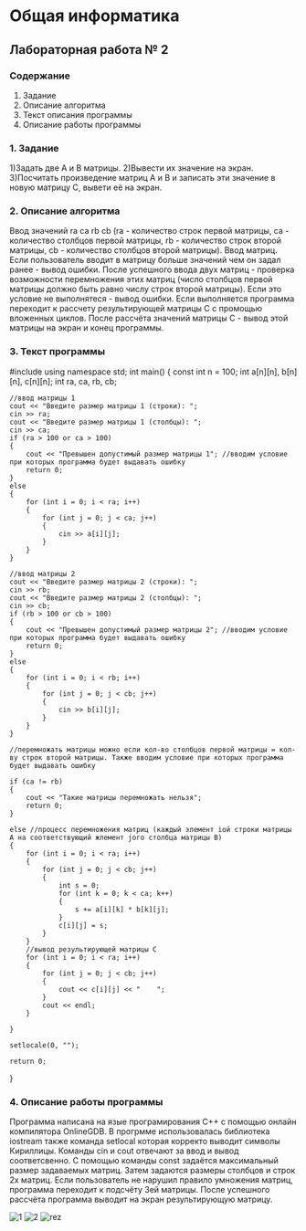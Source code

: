 # Общая информатика

## Лабораторная работа № 2

### Содержание

1. Задание
2. Описание алгоритма
3. Текст описания программы
4. Описание работы программы

### 1. Задание

1)Задать две А и B матрицы.
2)Вывести их значение на экран.
3)Посчитать произведение матриц A и B и записать эти значение в новую матрицу С, вывети её на экран.

### 2. Описание алгоритма

Ввод значений ra ca rb cb (ra - количество строк первой матрицы, ca - количество столбцов первой матрицы,
rb - количество строк второй матрицы, cb - количество столбцов второй матрицы). Ввод матриц. Если пользователь вводит в матрицу больше значений чем он задал ранее - вывод ошибки. После успешного ввода двух матриц - проверка возможности перемножения этих матриц (число столбцов первой матрицы должно быть равно числу строк второй матрицы). Если это условие не выполнятеся - вывод ошибки. Если выполняется программа переходит к рассчету результирующей матрицы С с промощью вложенных циклов. После рассчёта значений матрицы С - вывод этой матрицы на экран и конец программы.

### 3. Текст программы

#include <iostream>
using namespace std;
int main()
{
    const int n = 100;
    int a[n][n], b[n][n], c[n][n];
    int ra, ca, rb, cb;
    
    //ввод матрицы 1
    cout << "Введите размер матрицы 1 (строки): ";
    cin >> ra;
    cout << "Введите размер матрицы 1 (столбцы): ";
    cin >> ca;
    if (ra > 100 or ca > 100) 
    {
        cout << "Превышен допустимый размер матрицы 1"; //вводим условие при которых программа будет выдавать ошибку
        return 0;
    }
    else 
    {
        for (int i = 0; i < ra; i++)
        {
            for (int j = 0; j < ca; j++)
            {
                cin >> a[i][j];
            }
        }
    }
    
    //ввод матрицы 2
    cout << "Введите размер матрицы 2 (строки): ";
    cin >> rb;
    cout << "Введите размер матрицы 2 (столбцы): ";
    cin >> cb;
    if (rb > 100 or cb > 100) 
    {
        cout << "Превышен допустимый размер матрицы 2"; //вводим условие при которых программа будет выдавать ошибку
        return 0;
    }
    else 
    {
        for (int i = 0; i < rb; i++)
        {
            for (int j = 0; j < cb; j++)
            {
                cin >> b[i][j];
            }
        }
    }
    
    //перемножать матрицы можно если кол-во столбцов первой матрицы = кол-ву строк второй матрицы. Также вводим условие при которых программа будет выдавать ошибку
    
    if (ca != rb)
    {
        cout << "Такие матрицы перемножать нельзя";
        return 0;
    }
    
    else //процесс перемножения матриц (каждый элемент iой строки матрицы А на соответствующий жлемент jого столбца матрицы B)
    {
        for (int i = 0; i < ra; i++)
        {
            for (int j = 0; j < cb; j++)
            {
                int s = 0;
                for (int k = 0; k < ca; k++)
                {
                    s += a[i][k] * b[k][j];
                }
                c[i][j] = s;
            }
        }
        //вывод результирующей матрицы C
        for (int i = 0; i < ra; i++)
        {
            for (int j = 0; j < cb; j++)
            {
                cout << c[i][j] << "    ";
            }
            cout << endl;
        }
        
    }
    
    setlocale(0, "");
    
    return 0;
}

### 4. Описание работы программы

Программа написана на язые програмирования C++ с помощью онлайн компилятора OnlineGDB. В прогрмме использовалась библиотека iostream также команда setlocal которая корректо выводит символы Кириллицы. Команды cin и cout отвечают за ввод и вывод соответсвенно. C помощью команды const задаётся максимальный размер задаваемых матриц. Затем задаются размеры столбцов и строк 2х матриц. Если пользователь не нарушил правило умножения матриц, программа переходит к подсчёту 3ей матрицы. После успешного рассчёта программа выводит на экран результирующую матрицу.

![1](https://user-images.githubusercontent.com/105452363/169511630-a5b7a8ea-7584-419b-a407-1523b89e8471.png)
![2](https://user-images.githubusercontent.com/105452363/169511717-2abc7c1d-fb23-4873-a827-5574968704e4.png)
![rez](https://user-images.githubusercontent.com/105452363/169511736-5fafd74d-f553-4e1d-8626-b37c480607cb.png)

